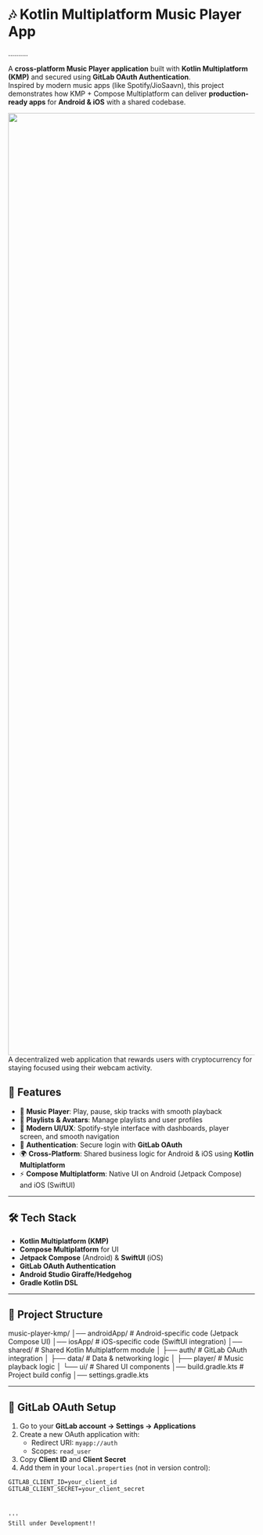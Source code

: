 # 🎶 Kotlin Multiplatform Music Player App  
..........


A **cross-platform Music Player application** built with **Kotlin Multiplatform (KMP)** and secured using **GitLab OAuth Authentication**.  
Inspired by modern music apps (like Spotify/JioSaavn), this project demonstrates how KMP + Compose Multiplatform can deliver **production-ready apps** for **Android & iOS** with a shared codebase.  

<img src="https://www.animatedimages.org/data/media/562/animated-line-image-0184.gif" width="1920" />  
A decentralized web application that rewards users with cryptocurrency for staying focused using their webcam activity.

## 🚀 Features  

- 🎼 **Music Player**: Play, pause, skip tracks with smooth playback  
- 📂 **Playlists & Avatars**: Manage playlists and user profiles  
- 🎨 **Modern UI/UX**: Spotify-style interface with dashboards, player screen, and smooth navigation  
- 🔐 **Authentication**: Secure login with **GitLab OAuth**  
- 🌍 **Cross-Platform**: Shared business logic for Android & iOS using **Kotlin Multiplatform**  
- ⚡ **Compose Multiplatform**: Native UI on Android (Jetpack Compose) and iOS (SwiftUI)  

---

## 🛠️ Tech Stack  

- **Kotlin Multiplatform (KMP)**  
- **Compose Multiplatform** for UI  
- **Jetpack Compose** (Android) & **SwiftUI** (iOS)  
- **GitLab OAuth Authentication**  
- **Android Studio Giraffe/Hedgehog**  
- **Gradle Kotlin DSL**  

---

## 📂 Project Structure  

music-player-kmp/
│── androidApp/ # Android-specific code (Jetpack Compose UI)
│── iosApp/ # iOS-specific code (SwiftUI integration)
│── shared/ # Shared Kotlin Multiplatform module
│ ├── auth/ # GitLab OAuth integration
│ ├── data/ # Data & networking logic
│ ├── player/ # Music playback logic
│ └── ui/ # Shared UI components
│── build.gradle.kts # Project build config
│── settings.gradle.kts


---

## 🔑 GitLab OAuth Setup  

1. Go to your **GitLab account → Settings → Applications**  
2. Create a new OAuth application with:  
   - Redirect URI: `myapp://auth`  
   - Scopes: `read_user`  
3. Copy **Client ID** and **Client Secret**  
4. Add them in your `local.properties` (not in version control):  

```properties
GITLAB_CLIENT_ID=your_client_id
GITLAB_CLIENT_SECRET=your_client_secret



'''
Still under Development!!

